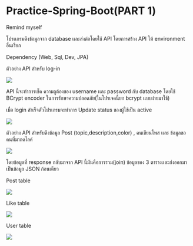 # Practice-Spring-Boot(PART 1)

Remind myself

โปรเเกรมดึงข้อมูลจาก database เเละส่งต่อโดยใช้ API โดยการสร้าง API ให้ environment อื่นเรียก 

Dependency
(Web,
Sql,
Dev,
JPA)

ตัวอย่าง API สําหรับ log-in

![](https://github.com/sithan2232/Practice-Spring-Boot/blob/master/images/login/log-in.png)

API นี้จะทําการเช็ค ความถูต้องของ username เเละ password กับ database
โดยใช้ BCrypt encoder ในการรักษาความปลอดภัย(ในโปรเจคนี้ยก bcrypt เเบบง่ายมาใช้)

เมื่อ login สําเร็จตัวโปรเกรมจะทําการ Update status ของผู้ใช้เป็น active

![](https://github.com/sithan2232/Practice-Spring-Boot/blob/master/images/login/log-inResult.png)


ตัวอย่าง API สําหรับดึงข้อมูล Post (topic,description,color) , คนเขียนโพส เเละ ข้อมูลขอคนที่มากดไลค์

![](https://github.com/sithan2232/Practice-Spring-Boot/blob/master/images/getpost/Screen%20Shot%202563-09-20%20at%2019.15.29.png)

โดยข้อมูลที่ response กลับมาจาก API นี้มันคือการรวม(join) ข้อมูลของ 3 ตารางเเละส่งออกมาเป็นข้อมูล JSON ก้อนเดียว

Post table

![](https://github.com/sithan2232/Practice-Spring-Boot/blob/master/images/getpost/Screen%20Shot%202563-09-20%20at%2019.15.58.png)

Like table

![](https://github.com/sithan2232/Practice-Spring-Boot/blob/master/images/getpost/Screen%20Shot%202563-09-20%20at%2019.16.08.png)

User table

![](https://github.com/sithan2232/Practice-Spring-Boot/blob/master/images/getpost/Screen%20Shot%202563-09-20%20at%2019.16.17.png)
